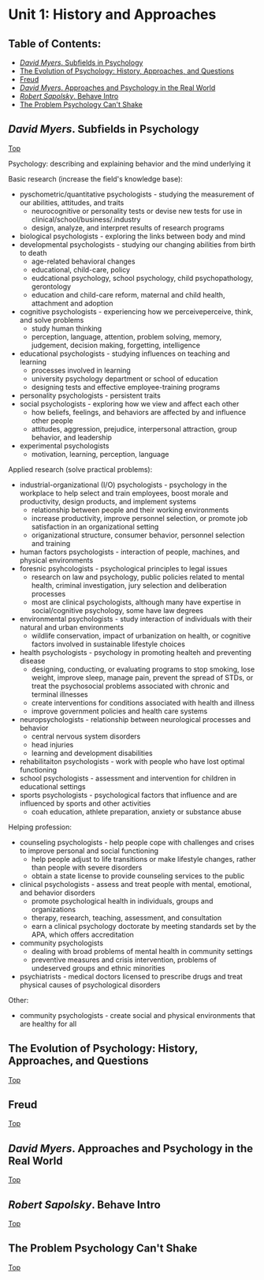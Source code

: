 # Unit 1: History and Approaches

## Table of Contents:
- [*David Myers*. Subfields in Psychology](#david-myers-subfields-in-psychology)
- [The Evolution of Psychology: History, Approaches, and Questions](#the-evolution-of-psyhcology-history-approaches-and-questions)
- [Freud](#freud)
- [*David Myers*. Approaches and Psychology in the Real World](#david-myers-approaches-and-psychology-in-the-real-world)
- [*Robert Sapolsky*. Behave Intro](#robert-sapolsky-behave-intro)
- [The Problem Psychology Can't Shake](#the-problem-psychology-can't-shake)


## *David Myers*. Subfields in Psychology
[Top](#unit-1-history-and-approaches)

Psychology: describing and explaining behavior and the mind underlying it

Basic research (increase the field's knowledge base):
- pyschometric/quantitative psychologists - studying the measurement of our abilities, attitudes, and traits
	- neurocognitive or personality tests or devise new tests for use in clinical/school/business/.industry
	- design, analyze, and interpret results of research programs
- biological psychologists - exploring the links between body and mind
- developmental psychologists - studying our changing abilities from birth to death
	- age-related behavioral changes
	- educational, child-care, policy
	- eudcational psychology, school psychology, child psychopathology, gerontology
	- education and child-care reform, maternal and child health, attachment and adoption
- cognitive psychologists - experiencing how we perceiveperceive, think, and solve problems
	- study human thinking
	- perception, language, attention, problem solving, memory, judgement, decision making, forgetting, intelligence
- educational psychologists - studying influences on teaching and learning
	- processes involved in learning
	- university psychology department or school of education
	- designing tests and effective employee-training programs
- personality psychologists - persistent traits
- social psychologists - exploring how we view and affect each other
	- how beliefs, feelings, and behaviors are affected by and influence other people
	- attitudes, aggression, prejudice, interpersonal attraction, group behavior, and leadership
- experimental psychologists
	- motivation, learning, perception, language

Applied research (solve practical problems):
- industrial-organizational (I/O) psychologists - psychology in the workplace to help select and train employees, boost morale and productivity, design products, and implement systems
	- relationship between people and their working environments
	- increase productivity, improve personnel selection, or promote job satisfaction in an organizational setting
	- origanizational structure, consumer behavior, personnel selection and training
- human factors psychologists - interaction of people, machines, and physical environments
- foresnic psyhcologists - psychological principles to legal issues
	- research on law and psychology, public policies related to mental health, criminal investigation, jury selection and deliberation processes
	- most are clinical psychologists, although many have expertise in social/cognitive psychology, some have law degrees
- environmental psychologists - study interaction of individuals with their natural and urban environments
	- wildlife conservation, impact of urbanization on health, or cognitive factors involved in sustainable lifestyle choices
- health psychologists - psychology in promoting healteh and preventing disease
	- designing, conducting, or evaluating programs to stop smoking, lose weight, improve sleep, manage pain, prevent the spread of STDs, or treat the psychosocial problems associated with chronic and terminal illnesses 
	- create interventions for conditions associated with health and illness
	- improve government policies and health care systems
- neuropsychologists - relationship between neurological processes and behavior
	- central nervous system disorders
	- head injuries
	- learning and development disabilities
- rehabilitaiton psychologists - work with people who have lost optimal functioning
- school psychologists - assessment and intervention for children in educational settings
- sports psychologists - psychological factors that influence and are influenced by sports and other activities
	- coah education, athlete preparation, anxiety or substance abuse

Helping profession:
- counseling psychologists - help people cope with challenges and crises to improve personal and social functioning
	- help people adjust to life transitions or make lifestyle changes, rather than people with severe disorders
	- obtain a state license to provide counseling services to the public
- clinical psychologists - assess and treat people with mental, emotional, and behavior disorders
	- promote psychological health in individuals, groups and organizations
	- therapy, research, teaching, assessment, and consultation
	- earn a clinical psychology doctorate by meeting standards set by the APA, which offers accreditation
- community psychologists 
	- dealing with broad problems of mental health in community settings
	- preventive measures and crisis intervention, problems of undeserved groups and ethnic minorities
- psychiatrists - medical doctors licensed to prescribe drugs and treat physical causes of psychological disorders

Other:
- community psychologists - create social and physical environments that are healthy for all

## The Evolution of Psychology: History, Approaches, and Questions
[Top](#unit-1-history-and-approaches)

## Freud
[Top](#unit-1-history-and-approaches)

## *David Myers*. Approaches and Psychology in the Real World
[Top](#unit-1-history-and-approaches)

## *Robert Sapolsky*. Behave Intro
[Top](#unit-1-history-and-approaches)

## The Problem Psychology Can't Shake
[Top](#unit-1-history-and-approaches)